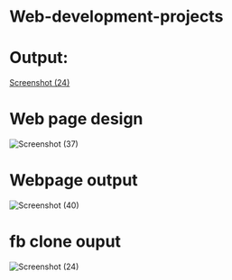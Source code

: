 # Web-development-projects

# Output:
[Screenshot (24)](https://user-images.githubusercontent.com/110041273/229441089-24ef0fc2-e043-424d-b804-5ae7c292f304.png)

# Web page design

![Screenshot (37)](https://user-images.githubusercontent.com/110041273/229821264-3e083c0b-9986-4e89-8828-1185c323ec10.png)

# Webpage output
![Screenshot (40)](https://user-images.githubusercontent.com/110041273/230318780-4c415c94-25da-4d66-8462-61bf0e7b115d.png)

# fb clone ouput
![Screenshot (24)](https://user-images.githubusercontent.com/110041273/230319155-b9279911-0db8-45d4-8b89-0ae1acfd35c2.png)
